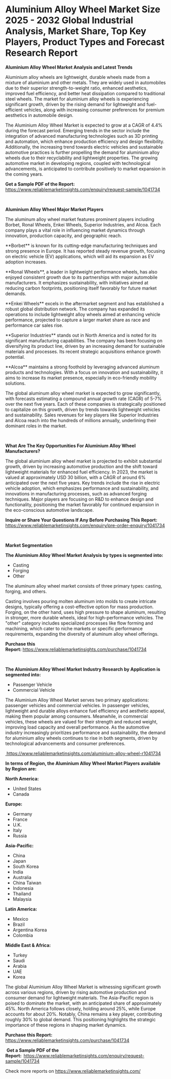 <p><h1>Aluminium Alloy Wheel Market Size 2025 - 2032 Global Industrial Analysis, Market Share, Top Key Players, Product Types and Forecast Research Report</h1></p><p><strong>Aluminium Alloy Wheel Market Analysis and Latest Trends</strong></p>
<p><p>Aluminium alloy wheels are lightweight, durable wheels made from a mixture of aluminium and other metals. They are widely used in automobiles due to their superior strength-to-weight ratio, enhanced aesthetics, improved fuel efficiency, and better heat dissipation compared to traditional steel wheels. The market for aluminium alloy wheels is experiencing significant growth, driven by the rising demand for lightweight and fuel-efficient vehicles, along with increasing consumer preferences for premium aesthetics in automobile design.</p><p>The Aluminium Alloy Wheel Market is expected to grow at a CAGR of 4.4% during the forecast period. Emerging trends in the sector include the integration of advanced manufacturing technologies such as 3D printing and automation, which enhance production efficiency and design flexibility. Additionally, the increasing trend towards electric vehicles and sustainable automotive practices is further propelling the demand for aluminium alloy wheels due to their recyclability and lightweight properties. The growing automotive market in developing regions, coupled with technological advancements, is anticipated to contribute positively to market expansion in the coming years.</p></p>
<p><strong>Get a Sample PDF of the Report:&nbsp;</strong> <a href="https://www.reliablemarketinsights.com/enquiry/request-sample/1041734?utm_campaign=2885&utm_medium=2&utm_source=Github&utm_content=ia&utm_term=30032025&utm_id=aluminium-alloy-wheel">https://www.reliablemarketinsights.com/enquiry/request-sample/1041734</a></p>
<p>&nbsp;</p>
<p><strong>Aluminium Alloy Wheel Major Market Players</strong></p>
<p><p>The aluminum alloy wheel market features prominent players including Borbet, Ronal Wheels, Enkei Wheels, Superior Industries, and Alcoa. Each company plays a vital role in influencing market dynamics through innovation, production capacity, and geographic reach.</p><p>**Borbet** is known for its cutting-edge manufacturing techniques and strong presence in Europe. It has reported steady revenue growth, focusing on electric vehicle (EV) applications, which will aid its expansion as EV adoption increases.</p><p>**Ronal Wheels**, a leader in lightweight performance wheels, has also enjoyed consistent growth due to its partnerships with major automobile manufacturers. It emphasizes sustainability, with initiatives aimed at reducing carbon footprints, positioning itself favorably for future market demands.</p><p>**Enkei Wheels** excels in the aftermarket segment and has established a robust global distribution network. The company has expanded its operations to include lightweight alloy wheels aimed at enhancing vehicle performance, projected to capture a larger market share as race and performance car sales rise.</p><p>**Superior Industries** stands out in North America and is noted for its significant manufacturing capabilities. The company has been focusing on diversifying its product line, driven by an increasing demand for sustainable materials and processes. Its recent strategic acquisitions enhance growth potential.</p><p>**Alcoa** maintains a strong foothold by leveraging advanced aluminum products and technologies. With a focus on innovation and sustainability, it aims to increase its market presence, especially in eco-friendly mobility solutions.</p><p>The global aluminum alloy wheel market is expected to grow significantly, with forecasts estimating a compound annual growth rate (CAGR) of 5-7% over the next five years. Each of these companies is strategically positioned to capitalize on this growth, driven by trends towards lightweight vehicles and sustainability. Sales revenues for key players like Superior Industries and Alcoa reach into the hundreds of millions annually, underlining their dominant roles in the market.</p></p>
<p>&nbsp;</p>
<p><strong>What Are The Key Opportunities For Aluminium Alloy Wheel Manufacturers?</strong></p>
<p><p>The global aluminium alloy wheel market is projected to exhibit substantial growth, driven by increasing automotive production and the shift toward lightweight materials for enhanced fuel efficiency. In 2023, the market is valued at approximately USD 30 billion, with a CAGR of around 6% anticipated over the next five years. Key trends include the rise in electric vehicle adoption, which emphasizes performance and sustainability, and innovations in manufacturing processes, such as advanced forging techniques. Major players are focusing on R&D to enhance design and functionality, positioning the market favorably for continued expansion in the eco-conscious automotive landscape.</p></p>
<p><strong>Inquire or Share Your Questions If Any Before Purchasing This Report:</strong> <a href="https://www.reliablemarketinsights.com/enquiry/pre-order-enquiry/1041734?utm_campaign=2885&utm_medium=2&utm_source=Github&utm_content=ia&utm_term=30032025&utm_id=aluminium-alloy-wheel">https://www.reliablemarketinsights.com/enquiry/pre-order-enquiry/1041734</a></p>
<p>&nbsp;</p>
<p><strong>Market Segmentation</strong></p>
<p><strong>The Aluminium Alloy Wheel Market Analysis by types is segmented into:</strong></p>
<p><ul><li>Casting</li><li>Forging</li><li>Other</li></ul></p>
<p><p>The aluminum alloy wheel market consists of three primary types: casting, forging, and others. </p><p>Casting involves pouring molten aluminum into molds to create intricate designs, typically offering a cost-effective option for mass production. Forging, on the other hand, uses high pressure to shape aluminum, resulting in stronger, more durable wheels, ideal for high-performance vehicles. The "other" category includes specialized processes like flow forming and machining, which cater to niche markets or specific performance requirements, expanding the diversity of aluminum alloy wheel offerings.</p></p>
<p><strong>Purchase this Report:&nbsp;</strong><a href="https://www.reliablemarketinsights.com/purchase/1041734?utm_campaign=2885&utm_medium=2&utm_source=Github&utm_content=ia&utm_term=30032025&utm_id=aluminium-alloy-wheel">https://www.reliablemarketinsights.com/purchase/1041734</a></p>
<p>&nbsp;</p>
<p><strong>The Aluminium Alloy Wheel Market Industry Research by Application is segmented into:</strong></p>
<p><ul><li>Passenger Vehicle</li><li>Commercial Vehicle</li></ul></p>
<p><p>The Aluminium Alloy Wheel Market serves two primary applications: passenger vehicles and commercial vehicles. In passenger vehicles, lightweight and durable alloys enhance fuel efficiency and aesthetic appeal, making them popular among consumers. Meanwhile, in commercial vehicles, these wheels are valued for their strength and reduced weight, improving load capacity and overall performance. As the automotive industry increasingly prioritizes performance and sustainability, the demand for aluminium alloy wheels continues to rise in both segments, driven by technological advancements and consumer preferences.</p></p>
<p><a href="https://www.reliablemarketinsights.com/aluminium-alloy-wheel-r1041734?utm_campaign=2885&utm_medium=2&utm_source=Github&utm_content=ia&utm_term=30032025&utm_id=aluminium-alloy-wheel">&nbsp;https://www.reliablemarketinsights.com/aluminium-alloy-wheel-r1041734</a></p>
<p><strong>In terms of Region, the Aluminium Alloy Wheel Market Players available by Region are:</strong></p>
<p>
    <p> <strong> North America: </strong>
        <ul>
            <li>United States</li>
            <li>Canada</li>
        </ul>
        </p> 
    <p> <strong> Europe: </strong>
        <ul>
            <li>Germany</li>
            <li>France</li>
            <li>U.K.</li>
            <li>Italy</li>
            <li>Russia</li>
        </ul>
        </p> 
    <p> <strong> Asia-Pacific: </strong>
        <ul>
            <li>China</li>
            <li>Japan</li>
            <li>South Korea</li>
            <li>India</li>
            <li>Australia</li>
            <li>China Taiwan</li>
            <li>Indonesia</li>
            <li>Thailand</li>
            <li>Malaysia</li>
        </ul>
        </p> 
    <p> <strong> Latin America: </strong>
        <ul>
            <li>Mexico</li>
            <li>Brazil</li>
            <li>Argentina Korea</li>
            <li>Colombia</li>
        </ul>
        </p> 
    <p> <strong> Middle East & Africa: </strong>
        <ul>
            <li>Turkey</li>
            <li>Saudi</li>
            <li>Arabia</li>
            <li>UAE</li>
            <li>Korea</li>
        </ul>
    </p>
    </p>
<p><p>The global Aluminium Alloy Wheel Market is witnessing significant growth across various regions, driven by rising automotive production and consumer demand for lightweight materials. The Asia-Pacific region is poised to dominate the market, with an anticipated share of approximately 45%. North America follows closely, holding around 25%, while Europe accounts for about 20%. Notably, China remains a key player, contributing roughly 30% to global demand. This positioning highlights the strategic importance of these regions in shaping market dynamics.</p></p>
<p><strong>Purchase this Report: </strong><a href="https://www.reliablemarketinsights.com/purchase/1041734?utm_campaign=2885&utm_medium=2&utm_source=Github&utm_content=ia&utm_term=30032025&utm_id=aluminium-alloy-wheel">https://www.reliablemarketinsights.com/purchase/1041734</a></p>
<p>&nbsp;<strong>Get a Sample PDF of the Report:&nbsp;&nbsp;</strong><a href="https://www.reliablemarketinsights.com/enquiry/request-sample/1041734?utm_campaign=2885&utm_medium=2&utm_source=Github&utm_content=ia&utm_term=30032025&utm_id=aluminium-alloy-wheel">https://www.reliablemarketinsights.com/enquiry/request-sample/1041734</a></p>
<p><strong></strong></p>
<p>Check more reports on <a href="https://www.reliablemarketinsights.com/?utm_campaign=2885&utm_medium=2&utm_source=Github&utm_content=ia&utm_term=30032025&utm_id=aluminium-alloy-wheel">https://www.reliablemarketinsights.com/</a></p>